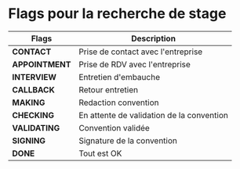 # Flags pour la recherche de stage

| Flags | Description |
| - | - |
| **CONTACT** | Prise de contact avec l'entreprise |
| **APPOINTMENT** | Prise de RDV avec l'entreprise |
| **INTERVIEW** | Entretien d'embauche |
| **CALLBACK** | Retour entretien |
| **MAKING** | Redaction convention |
| **CHECKING** | En attente de validation de la convention |
| **VALIDATING** | Convention validée |
| **SIGNING** | Signature de la convention |
| **DONE** | Tout est OK |
